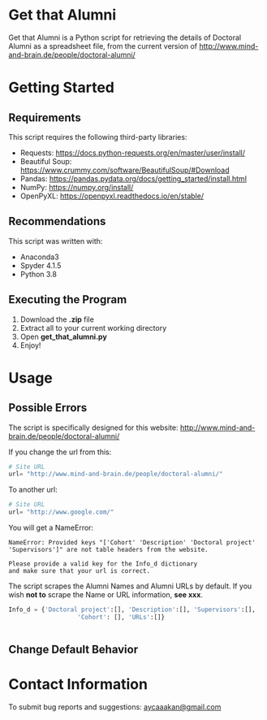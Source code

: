 # Get that Alumni
Get that Alumni is a Python script for retrieving the details of Doctoral Alumni as a spreadsheet file, from the current version of http://www.mind-and-brain.de/people/doctoral-alumni/

# Getting Started
##  Requirements
This script requires the following third-party libraries:

* Requests: https://docs.python-requests.org/en/master/user/install/
* Beautiful Soup: https://www.crummy.com/software/BeautifulSoup/#Download
* Pandas: https://pandas.pydata.org/docs/getting_started/install.html
* NumPy: https://numpy.org/install/
* OpenPyXL: https://openpyxl.readthedocs.io/en/stable/

## Recommendations
This script was written with: 
* Anaconda3 
* Spyder 4.1.5
* Python 3.8

## Executing the Program
1) Download the **.zip** file
2) Extract all to your current working directory
3) Open **get_that_alumni.py**
4) Enjoy!

# Usage

## Possible Errors
The script is specifically designed for this website: http://www.mind-and-brain.de/people/doctoral-alumni/

If you change the url from this:
```python
# Site URL
url= "http://www.mind-and-brain.de/people/doctoral-alumni/"
```
To another url:
```python
# Site URL
url= "http://www.google.com/"
```
You will get a NameError:
```console
NameError: Provided keys "['Cohort' 'Description' 'Doctoral project' 'Supervisors']" are not table headers from the website.

Please provide a valid key for the Info_d dictionary 
and make sure that your url is correct.
```

The script scrapes the Alumni Names and Alumni URLs by default. If you wish **not to** scrape the Name or URL information, **see xxx**.



```python
Info_d = {'Doctoral project':[], 'Description':[], 'Supervisors':[],
                   'Cohort': [], 'URLs':[]}
```



```python
```
## Change Default Behavior



# Contact Information
To submit bug reports and suggestions:
aycaaakan@gmail.com



